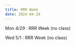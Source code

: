 ```yaml
---
title: RRR Week
date: 2024-04-29
---
```


Mon 4/29
: RRR Week (no class)

Wed 5/1
: RRR Week (no class)
